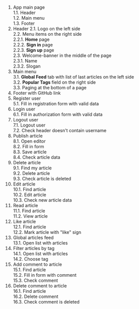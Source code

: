 1. App main page  
    1.1. Header  
    1.2. Main menu  
    1.3. Footer    
2. Header 
    2.1. Logo on the left side    
    2.2. Menu items on the right side  
	    2.2.1. **Home** page  
		2.2.2. **Sign in** page  
        2.2.3. **Sign up** page  
    2.3. Welcome-banner in the middle of the page    
        2.3.1. Name  
        2.3.2. Slogan  
3. Main menu  
    3.1. **Global Feed** tab with list of last articles on the left side    
    3.2. **Popular Tags** field on the right side  
    3.3. Paging at the bottom of a page  
4. Footer with GitHub link  
5. Register user  
    5.1. Fill in registration form with valid data    
6. Login user    
    6.1. Fill in authorization form with valid data  
7. Logout user  
    7.1. Logout user     
    7.2. Check header doesn't contain username           
8. Publish article    
    8.1. Open editor  
    8.2. Fill in form  
    8.3. Save article  
    8.4. Check article data  
9. Delete article  
    9.1. Find my article  
    9.2. Delete article  
    9.3. Check article is deleted  	
10. Edit article    
    10.1. Find article  
    10.2. Edit article  
    10.3. Check new article data    
11. Read article  
    11.1. Find article  
    11.2. View article      
12. Like article  
    12.1. Find article  
    12.2. Mark article with "like" sign  
13. Global articles feed    
    13.1. Open list with articles  
14. Filter articles by tag  
    14.1. Open list with articles    
    14.2. Choose tag  
15. Add comment to article  
    15.1. Find article  
    15.2. Fill in form with comment  
    15.3. Check comment  	
16. Delete comment to article  
    16.1. Find article  
    16.2. Delete comment  
    16.3. Check comment is deleted  